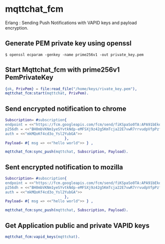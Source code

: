 # mqttchat_fcm
Erlang : Sending Push Notifications with VAPID keys and payload encryption.


## Generate PEM private key using openssl
```
$ openssl ecparam -genkey -name prime256v1 -out private_key.pem
```
## Start Mqttchat_fcm with prime256v1 PemPrivateKey
``` erlang
{ok, PrivPem} = file:read_file("/home/keys/rivate_key.pem"),
mqttchat_fcm:start(mqttchat, PrivPem).

```

## Send encrypted notification to chrome
``` erlang
Subscription= #subscription{
endpoint = <<"https://fcm.googleapis.com/fcm/send/fiKSpaSo0TA:APA91bEkdUO6ncb45rCLNljjPxjlI1uRoLNyG2107kLSD3p6HTGPMuJodGHkrWKmbb8y9dK3Afi3Tvydil9fbgLBE64X7LPnqYzPHn2aEGwruKOdaQImehlDaX_4_1VbE6hYp6zqSio1">>,
p256dh = <<"BH0mbVKNm1yeSYvtkNdp-eMFSXj9z42g5KmTcja22E7vwR7rrvudpVfpPzffx6Pf1c6CZiFc-B7VfwhcRUtBD14">>, 
auth = <<"mkMQoKf4cd3o_Ysl2YubGA">>
                           },                           
Payload= #{ msg => <<"hello world">> } ,   

mqttchat_fcm:sync_push(mqttchat, Subscription, Payload).      

```
## Sent encrypted notification to mozilla

``` erlang
Subscription= #subscription{
endpoint = <<"https://fcm.googleapis.com/fcm/send/fiKSpaSo0TA:APA91bEkdUO6ncb45rCLNljjPxjlI1uRoLNyG2107kLSD3p6HTGPMuJodGHkrWKmbb8y9dK3Afi3Tvydil9fbgLBE64X7LPnqYzPHn2aEGwruKOdaQImehlDaX_4_1VbE6hYp6zqSio1">>,
p256dh = <<"BH0mbVKNm1yeSYvtkNdp-eMFSXj9z42g5KmTcja22E7vwR7rrvudpVfpPzffx6Pf1c6CZiFc-B7VfwhcRUtBD14">>, 
auth = <<"mkMQoKf4cd3o_Ysl2YubGA">>
                           },                           
Payload= #{ msg => <<"hello world">> } , 

mqttchat_fcm:sync_push(mqttchat, Subscription, Payload).      

```

## Get Application public and private VAPID keys
``` erlang
mqttchat_fcm:vapid_keys(mqttchat).

```

